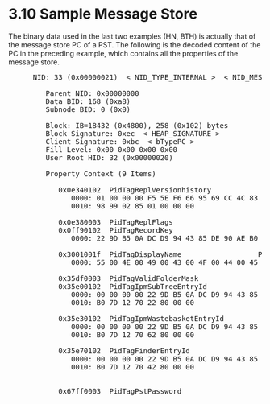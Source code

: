 <html dir="LTR" xmlns:mshelp="http://msdn.microsoft.com/mshelp" xmlns:ddue="http://ddue.schemas.microsoft.com/authoring/2003/5" xmlns:xlink="http://www.w3.org/1999/xlink" xmlns:tool="http://www.microsoft.com/tooltip">
    <head>
        <meta http-equiv="Content-Type" content="text/html; CHARSET=utf-8"></meta>
        <meta name="save" content="history"></meta>
        <title>3.10 Sample Message Store</title>
        <xml>
            <mshelp:toctitle title="3.10 Sample Message Store"></mshelp:toctitle>
            <mshelp:rltitle title="[MS-PST]: Sample Message Store"></mshelp:rltitle>
            <mshelp:keyword index="A" term="8fa17657-df23-466d-b09b-29742a745246"></mshelp:keyword>
            <mshelp:attr name="DCSext.ContentType" value="open specification"></mshelp:attr>
            <mshelp:attr name="AssetID" value="8fa17657-df23-466d-b09b-29742a745246"></mshelp:attr>
            <mshelp:attr name="TopicType" value="kbRef"></mshelp:attr>
            <mshelp:attr name="DCSext.Title" value="[MS-PST]: Sample Message Store" />
        </xml>
    </head>
    <body>
        <div id="header">
            <h1 class="heading">3.10 Sample Message Store</h1>
        </div>
        <div id="mainSection">
            <div id="mainBody">
                <div id="allHistory" class="saveHistory"></div>
                <div id="sectionSection0" class="section" name="collapseableSection">
                    

<p>The binary data used in the last two examples (HN, BTH) is
actually that of the message store PC of a PST. The following is the decoded
content of the PC in the preceding example, which contains all the properties
of the message store.</p>

<dl>
<dd>
<div><pre> NID: 33 (0x00000021)  &lt; NID_TYPE_INTERNAL &gt;  &lt; NID_MESSAGE_STORE &gt;
    
    Parent NID: 0x00000000
    Data BID: 168 (0xa8)
    Subnode BID: 0 (0x0)
    
    Block: IB=18432 (0x4800), 258 (0x102) bytes
    Block Signature: 0xec  &lt; HEAP_SIGNATURE &gt;
    Client Signature: 0xbc  &lt; bTypePC &gt;
    Fill Level: 0x00 0x00 0x00 0x00
    User Root HID: 32 (0x00000020)
    
    Property Context (9 Items)
    
       0x0e340102  PidTagReplVersionhistory             PtypBinary        24 Byte(s)
          0000: 01 00 00 00 F5 5E F6 66 95 69 CC 4C 83 D1 D8 73 - .....^.f.i.L...s
          0010: 98 99 02 85 01 00 00 00                         - ........
          
       0x0e380003  PidTagReplFlags                      PtypInteger32          0x00000000 (0) 
       0x0ff90102  PidTagRecordKey                      PtypBinary        16 Byte(s)
          0000: 22 9D B5 0A DC D9 94 43 85 DE 90 AE B0 7D 12 70 - &quot;......C.....}.p
          
       0x3001001f  PidTagDisplayName                  PtypString        16 Byte(s)
          0000: 55 00 4E 00 49 00 43 00 4F 00 44 00 45 00 31 00 - U.N.I.C.O.D.E.1.
          
       0x35df0003  PidTagValidFolderMask                PtypInteger32          0x00000089 (137) 
       0x35e00102  PidTagIpmSubTreeEntryId              PtypBinary        24 Byte(s)
          0000: 00 00 00 00 22 9D B5 0A DC D9 94 43 85 DE 90 AE - ....&quot;......C....
          0010: B0 7D 12 70 22 80 00 00                         - .}.p&quot;...
          
       0x35e30102  PidTagIpmWastebasketEntryId          PtypBinary        24 Byte(s)
          0000: 00 00 00 00 22 9D B5 0A DC D9 94 43 85 DE 90 AE - ....&quot;......C....
          0010: B0 7D 12 70 62 80 00 00                         - .}.pb...
          
       0x35e70102  PidTagFinderEntryId                  PtypBinary        24 Byte(s)
          0000: 00 00 00 00 22 9D B5 0A DC D9 94 43 85 DE 90 AE - ....&quot;......C....
          0010: B0 7D 12 70 42 80 00 00                         - .}.pB...
          
       
       0x67ff0003  PidTagPstPassword                    PtypInteger32          0x00000000 (0)
</pre></div>
</dd></dl>
                </div>
            </div>
        </div>
    </body>
</html>